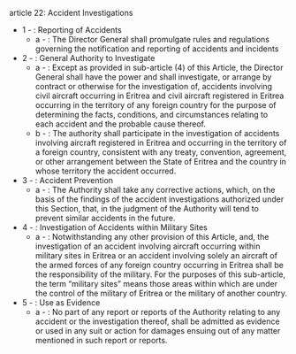 article 22: Accident Investigations 

<ul>
			<li>1 - : Reporting of Accidents <ul>
						<li>a - : The Director General shall promulgate rules and regulations governing the notification and reporting of accidents and incidents <ul>
						</ul></li>			</ul></li>			<li>2 - : General Authority to Investigate <ul>
						<li>a - : Except as provided in sub-article (4) of this Article, the Director General shall have the power and shall investigate, or arrange by contract or otherwise for the investigation of, accidents involving civil aircraft occurring in Eritrea and civil aircraft registered in Eritrea occurring in the territory of any foreign country for the purpose of determining the facts, conditions, and circumstances relating to each accident and the probable cause thereof. <ul>
						</ul></li>						<li>b - : The authority shall participate in the investigation of accidents involving aircraft registered in Eritrea and occurring in the territory of a foreign country, consistent with any treaty, convention, agreement, or other arrangement between the State of Eritrea and the country in whose territory the accident occurred. <ul>
						</ul></li>			</ul></li>			<li>3 - : Accident Prevention <ul>
						<li>a - : The Authority shall take any corrective actions, which, on the basis of the findings of the accident investigations authorized under this Section, that, in the judgment of the Authority will tend to prevent similar accidents in the future. <ul>
						</ul></li>			</ul></li>			<li>4 - : Investigation of Accidents within Military Sites <ul>
						<li>a - : Notwithstanding any other provision of this Article, and, the investigation of an accident involving aircraft occurring within military sites in Eritrea or an accident involving solely an aircraft of the armed forces of any foreign country occurring in Eritrea shall be the responsibility of the military. For the purposes of this sub-article, the term “military sites” means those areas within which are under the control of the military of Eritrea or the military of another country. <ul>
						</ul></li>			</ul></li>			<li>5 - : Use as Evidence <ul>
						<li>a - : No part of any report or reports of the Authority relating to any accident or the investigation thereof, shall be admitted as evidence or used in any suit or action for damages ensuing out of any matter mentioned in such report or reports.<ul>
						</ul></li>			</ul></li></ul>